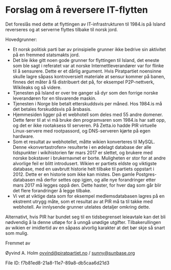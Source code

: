 Forslag om å reversere IT-flytten
=================================

Det foreslås med dette at flyttingen av IT-infrastrukturen til 1984.is 
på Island reverseres og at serverne flyttes tilbake til norsk jord.

Hovedgrunner:

- Et norsk politisk parti bør av prinsipielle grunner ikke bedrive sin 
  aktivitet på en fremmed statsmakts jord.
- Det ble ikke gitt noen gode grunner for flyttingen til Island, det 
  eneste som ble sagt i referatet var at norske Internettleverandører 
  var for flinke til å sensurere. Dette er et dårlig argument. Hvis 
  Piratpartiet noensinne skulle lagre såpass kontroversielt materiale at 
  sensur kommer på banen, finnes det måter å få distribuert det på, for 
  eksempel P2P-nettverk, Wikileaks og så videre.
- Tjenesten på Island er over tre ganger så dyr som den forrige norske 
  leverandøren for en tilsvarende maskin.
- Tjenesten i Norge ble betalt etterskuddsvis per måned. Hos 1984.is må 
  det betales forskuddsvis på årsbasis.
- Hjemmesiden ligger på et webhotell som deles med 55 andre domener. 
  Dette fører til at vi må bruke den programvaren som 1984.is har satt 
  opp, og det er ikke rootaksess til serveren. På Zetta.io hadde PIR 
  virtuelle Linux-servere med rootpassord, og DNS-serveren kjørte på 
  egen hardware.
- Som et resultat av webhotellet, måtte wikien konverteres til MySQL. 
  Denne «konvertastrofen» resulterte i en ødelagt database der alle 
  tidspunkter i wikihistorien før mars 2017 er slettet, og brukere med 
  norske bokstaver i brukernavnet er borte. Muligheten er stor for at 
  andre alvorlige feil er blitt introdusert. Wikien er partiets eldste 
  og viktigste database, med en uavbrutt historie helt tilbake til 
  partiets oppstart i 2012. Dette er en historie som ikke kan mistes. 
  Den gamle Postgres-databasen må derfor settes opp igjen, og alle nye 
  forandringer etter mars 2017 må legges oppå den. Dette haster, for 
  hver dag som går blir det flere forandringer å legge tilbake.
- Vi vet at viktige data som for eksempel medlemsdatabasen lagres på en 
  ekstremt utrygg måte, som et resultat av at PIR må ta til takke med 
  webhotell. Av innlysende grunner utelates detaljer omkring dette.

Alternativt, hvis PIR har bundet seg til en tidsbegrenset leieavtale kan 
det bli nødvendig å la denne utløpe for å unngå unødige utgifter. 
Tilbakerullingen av wikien er imidlertid av en såpass alvorlig karakter 
at det bør skje så snart som mulig.

Fremmet av

Øyvind A. Holm <oyvind@piratpartiet.no> / <sunny@sunbase.org>

File ID: f7b81ed8-21a8-11e7-89a8-db5caa6d21d3
